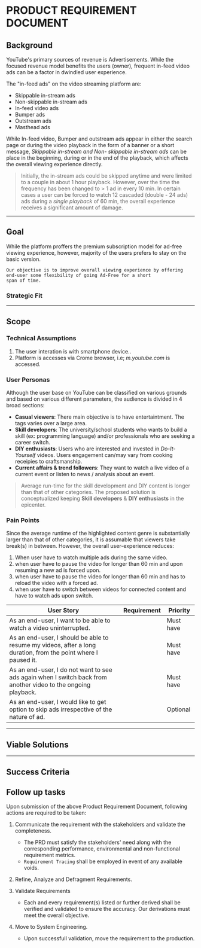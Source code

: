 # PRODUCT REQUIREMENT DOCUMENT

## Background

YouTube's primary sources of revenue is Advertisements. While the focused revenue model benefits the users (owner), frequent in-feed video ads can  be a factor in dwindled user experience.

The "in-feed ads" on the video streaming platform are:

 -  Skippable in-stream ads
 -  Non-skippable in-stream ads
 -  In-feed video ads
 -  Bumper ads
 -  Outstream ads
 -  Masthead ads

While In-feed video, Bumper and outstream ads appear in either the search page or during the video playback in the form of a banner or a short message, *Skippable in-stream and Non- skippable in-stream ads* can be place in the beginning, during or in the end of the playback, which affects the overall viewing experience directly. 

> Initially, the in-stream ads could be skipped anytime and were limited to a couple in about 1 hour playback. However, over the time the frequency has been changed to > 1 ad in every 10 min. In certain cases a user can be forced to watch 12 cascaded (double - 24 ads) ads during a *single playback* of 60 min, the overall experience receives a significant amount of damage. 



---


 ## **Goal**


While the platform proffers the premium subscription model for ad-free viewing experience, however, majority of the users prefers to stay on the basic version. 

```
Our objective is to improve overall viewing experience by offering end-user some flexibility of going Ad-Free for a short
span of time. 
```

### Strategic Fit

---

## Scope

### Technical Assumptions

 1. The user interation is with smartphone device.. 
 2. Platform is accesses via Crome browser, i.e; *m.youtube.com* is accessed. 



### User Personas

Although the user base on YouTube can be classified on various grounds and based on various different parameters, the audience is divided in 4 broad sections:

- **Casual viewers**: There main objective is to have entertaintment. The tags varies over a large area.
- **Skill developers**: The university/school students who wants to build a skill (ex: programming language) and/or professionals who are seeking a career switch.
- **DIY enthusiasts**: Users who are interested and invested in *Do-It-Yourself* videos. Users engagement can/may vary from cooking receipies to craftsmanship. 
- **Current affairs & trend followers**: They want to watch a live video of a current event or listen to news / analysis about an event.

>Average run-time for the skill development and DIY content is longer than that of other categories. The proposed solution is conceptualized keeping **Skill developers** & **DIY enthusiasts** in the epicenter.

### Pain Points 


Since the average runtime of the highlighted content genre is substantially larger than that of other categories, it is assumable that viewers take break(s) in between. However, the overall user-experience reduces:

1. When user have to watch multiple ads during the same video.
2. when user have to pause the video for longer than 60 min and upon resuming a new ad is forced upon.
3. when user have to pause the video for longer than 60 min and has to reload the video with a forced ad.
4. when user have to switch between videos for connected content and have to watch ads upon switch. 



**User Story** | **Requirement** | **Priority**
-----------|-------------|---------
 As an end-user, I want to be able to watch a video uninterrupted.| | Must have
 As an end-user, I should be able to resume my videos, after a long duration, from the point where I paused it.| | Must have
 As an end-user, I do not want to see ads again when I switch back from another video to the ongoing playback. | | Must have
 As an end-user, I would like to get option to skip ads irrespective of the nature of ad.| | Optional
 
---
## Viable Solutions



---
## Success Criteria

## Follow up tasks

Upon submission of the above Product Requirement Document, following actions are required to be taken:

 1. Communicate the requirement with the stakeholders and validate the completeness.
    - The PRD must satisfy the stakeholders' need along with the corresponding performance, environmental and non-functional requirement metrics. 
    - `Requirement Tracing` shall be employed in event of any available voids.
 
 2. Refine, Analyze and Defragment Requirements.
 3. Validate Requirements
    - Each and every requirement(s) listed or further derived shall be verified and validated to ensure the accuracy. Our derivations must meet the overall objective.

4. Move to System Engineering.
   - Upon successfull validation, move the requirement to the production. 
